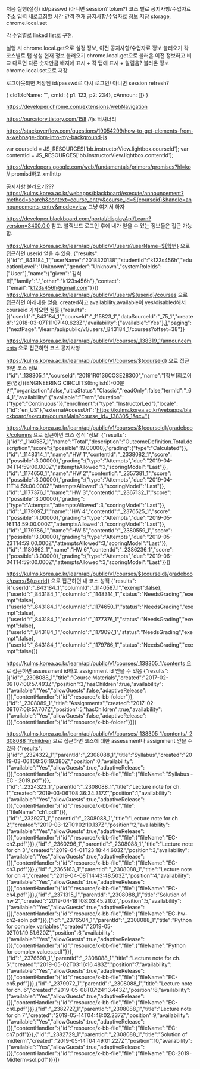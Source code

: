 처음 실행(설정)
id/passwd (아니면 session? token?)
코스 별로 공지사항/수업자료 주소 입력
새로고침할 시간 간격
현재 공지사항/수업자료 정보 저장
storage, chrome.local.set

각 수업별로 linked list로 구현.

실행 시
chrome.local.get으로 설정 정보, 이전 공지사항/수업자료 정보 불러오기
각 코스별로 탭 생성
현재 정보 불러오기
chrome.local.get으로 불러온 이전 정보하고 비교
다르면 다른 숫자만큼 배지에 표시 + 각 탭에 표시 + 알림음?
불러온 정보 chrome.local.set으로 저장

로그아웃되면 저장된 id/passwd로 다시 로그인/ 아니면 session refresh?


{
    cId1:{cName: "",
            cmId: { p1: 123, p2: 234},
            cAnnoun: []} 
}


https://developer.chrome.com/extensions/webNavigation

https://ourcstory.tistory.com/158 //js 딕셔너리

https://stackoverflow.com/questions/19054299/how-to-get-elements-from-a-webpage-dom-into-my-background-js

var courseId = JS_RESOURCES['bb.instructorView.lightbox.courseId'];
var contentId = JS_RESOURCES['bb.instructorView.lightbox.contentId'];

https://developers.google.com/web/fundamentals/primers/promises?hl=ko
// promisd하고 xmlhttp

공지사항 불러오기???
https://kulms.korea.ac.kr/webapps/blackboard/execute/announcement?method=search&context=course_entry&course_id=${courseid}&handle=announcements_entry&mode=view
그냥 여기서 하자


https://developer.blackboard.com/portal/displayApi/Learn?version=3400.0.0 참고.
블랙보드 로그인 후에 내가 얻을 수 있는 정보들은 접근 가능함.

https://kulms.korea.ac.kr/learn/api/public/v1/users?userName=${학번}    으로 접근하면 userid 얻을 수 있음.
{"results":[{"id":"_843184_1","userName":"2018320138","studentId":"k123s456h","educationLevel":"Unknown","gender":"Unknown","systemRoleIds":["User"],"name":{"given":"김석희","family":".","other":"k123s456h"},"contact":{"email":"k123s456h@gmail.com"}}]}
https://kulms.korea.ac.kr/learn/api/public/v1/users/${userid}/courses   으로 접근하면 아래내용 얻음. created하고 availability.available이 yes/disabled해서 courseid 가져오면 될듯
{"results":[{"userId":"_843184_1","courseId":"_115823_1","dataSourceId":"_75_1","created":"2018-03-07T11:07:40.623Z","availability":{"available":"Yes"},],"paging":{"nextPage":"/learn/api/public/v1/users/_843184_1/courses?offset=38"}}

https://kulms.korea.ac.kr/learn/api/public/v1/courses/_138319_1/announcements 으로 접근하면 코스 공지사항

https://kulms.korea.ac.kr/learn/api/public/v1/courses/${courseid} 으로 접근하면 코스 정보
{"id":"_138305_1","courseId":"20191R0136COSE28300","name":"[학부]회로이론(영강)(ENGINEERING CIRCUITS(English))-00분반","organization":false,"ultraStatus":"Classic","readOnly":false,"termId":"_64_1","availability":{"available":"Term","duration":{"type":"Continuous"}},"enrollment":{"type":"InstructorLed"},"locale":{"id":"en_US"},"externalAccessUrl":"https://kulms.korea.ac.kr/webapps/blackboard/execute/courseMain?course_id=_138305_1&sc="}

https://kulms.korea.ac.kr/learn/api/public/v1/courses/${courseid}/gradebook/columns 으로 접근하면 코스 성적 '정보'
{"results":[{"id":"_1140587_1","name":"Total","description":"OutcomeDefinition.Total.description","score":{"possible":19.00000},"grading":{"type":"Calculated"}},{"id":"_1148314_1","name":"HW 1","contentId":"_2338082_1","score":{"possible":3.00000},"grading":{"type":"Attempts","due":"2019-04-04T14:59:00.000Z","attemptsAllowed":3,"scoringModel":"Last"}},{"id":"_1174650_1","name":"HW 2","contentId":"_2357381_1","score":{"possible":3.00000},"grading":{"type":"Attempts","due":"2019-04-11T14:59:00.000Z","attemptsAllowed":3,"scoringModel":"Last"}},{"id":"_1177376_1","name":"HW 3","contentId":"_2367132_1","score":{"possible":3.00000},"grading":{"type":"Attempts","attemptsAllowed":3,"scoringModel":"Last"}},{"id":"_1179097_1","name":"HW 4","contentId":"_2376525_1","score":{"possible":4.00000},"grading":{"type":"Attempts","due":"2019-05-16T14:59:00.000Z","attemptsAllowed":1,"scoringModel":"Last"}},{"id":"_1179786_1","name":"HW 5","contentId":"_2380559_1","score":{"possible":3.00000},"grading":{"type":"Attempts","due":"2019-05-23T14:59:00.000Z","attemptsAllowed":3,"scoringModel":"Last"}},{"id":"_1180862_1","name":"HW 6","contentId":"_2386236_1","score":{"possible":3.00000},"grading":{"type":"Attempts","due":"2019-06-04T14:59:00.000Z","attemptsAllowed":3,"scoringModel":"Last"}}]}

https://kulms.korea.ac.kr/learn/api/public/v1/courses/${courseid}/gradebook/users/${userid} 으로 접근하면 내 코스 성적
{"results":[{"userId":"_843184_1","columnId":"_1140587_1","exempt":false},{"userId":"_843184_1","columnId":"_1148314_1","status":"NeedsGrading","exempt":false},{"userId":"_843184_1","columnId":"_1174650_1","status":"NeedsGrading","exempt":false},{"userId":"_843184_1","columnId":"_1177376_1","status":"NeedsGrading","exempt":false},{"userId":"_843184_1","columnId":"_1179097_1","status":"NeedsGrading","exempt":false},{"userId":"_843184_1","columnId":"_1179786_1","status":"NeedsGrading","exempt":false}]}

https://kulms.korea.ac.kr/learn/api/public/v1/courses/_138305_1/contents 으로 접근하면 assessment id하고 assignment id 얻을 수 있음
{"results":[{"id":"_2308088_1","title":"Course Materials","created":"2017-02-09T07:08:57.493Z","position":3,"hasChildren":true,"availability":{"available":"Yes","allowGuests":false,"adaptiveRelease":{}},"contentHandler":{"id":"resource/x-bb-folder"}},{"id":"_2308089_1","title":"Assignments","created":"2017-02-09T07:08:57.707Z","position":5,"hasChildren":true,"availability":{"available":"Yes","allowGuests":false,"adaptiveRelease":{}},"contentHandler":{"id":"resource/x-bb-folder"}}]}

https://kulms.korea.ac.kr/learn/api/public/v1/courses/_138305_1/contents/_2308088_1/children 으로 접근하면 코스에 대한 assessment나 assignment 얻을 수 있음
{"results":[{"id":"_2324322_1","parentId":"_2308088_1","title":"Syllabus","created":"2019-03-06T08:36:19.380Z","position":0,"availability":{"available":"Yes","allowGuests":true,"adaptiveRelease":{}},"contentHandler":{"id":"resource/x-bb-file","file":{"fileName":"Syllabus - EC - 2019.pdf"}}},{"id":"_2324323_1","parentId":"_2308088_1","title":"Lecture note for ch. 1","created":"2019-03-06T08:36:34.317Z","position":1,"availability":{"available":"Yes","allowGuests":true,"adaptiveRelease":{}},"contentHandler":{"id":"resource/x-bb-file","file":{"fileName":"ch1.pdf"}}},{"id":"_2329271_1","parentId":"_2308088_1","title":"Lecture note for ch 2","created":"2019-03-12T01:02:10.137Z","position":2,"availability":{"available":"Yes","allowGuests":true,"adaptiveRelease":{}},"contentHandler":{"id":"resource/x-bb-file","file":{"fileName":"EC-ch2.pdf"}}},{"id":"_2360296_1","parentId":"_2308088_1","title":"Lecture note for ch 3","created":"2019-04-01T23:18:44.603Z","position":3,"availability":{"available":"Yes","allowGuests":true,"adaptiveRelease":{}},"contentHandler":{"id":"resource/x-bb-file","file":{"fileName":"EC-ch3.pdf"}}},{"id":"_2365163_1","parentId":"_2308088_1","title":"Lecture note for ch 4","created":"2019-04-08T14:43:48.503Z","position":4,"availability":{"available":"Yes","allowGuests":true,"adaptiveRelease":{}},"contentHandler":{"id":"resource/x-bb-file","file":{"fileName":"EC-ch4.pdf"}}},{"id":"_2371315_1","parentId":"_2308088_1","title":"Solution of hw 2","created":"2019-04-18T08:03:45.210Z","position":5,"availability":{"available":"Yes","allowGuests":true,"adaptiveRelease":{}},"contentHandler":{"id":"resource/x-bb-file","file":{"fileName":"EC-hw-ch2-soln.pdf"}}},{"id":"_2376504_1","parentId":"_2308088_1","title":"Python for complex variables","created":"2019-05-02T01:19:51.620Z","position":6,"availability":{"available":"Yes","allowGuests":true,"adaptiveRelease":{}},"contentHandler":{"id":"resource/x-bb-file","file":{"fileName":"Python for complex values.pdf"}}},{"id":"_2376698_1","parentId":"_2308088_1","title":"Lecture note for ch. 5","created":"2019-05-02T03:16:16.483Z","position":7,"availability":{"available":"Yes","allowGuests":true,"adaptiveRelease":{}},"contentHandler":{"id":"resource/x-bb-file","file":{"fileName":"EC-ch5.pdf"}}},{"id":"_2379972_1","parentId":"_2308088_1","title":"Lecture note for ch. 6","created":"2019-05-08T07:24:13.443Z","position":8,"availability":{"available":"Yes","allowGuests":true,"adaptiveRelease":{}},"contentHandler":{"id":"resource/x-bb-file","file":{"fileName":"EC-ch6.pdf"}}},{"id":"_2382727_1","parentId":"_2308088_1","title":"Lecture note for ch 7","created":"2019-05-14T04:48:02.237Z","position":9,"availability":{"available":"Yes","allowGuests":true,"adaptiveRelease":{}},"contentHandler":{"id":"resource/x-bb-file","file":{"fileName":"EC-ch7.pdf"}}},{"id":"_2382729_1","parentId":"_2308088_1","title":"Solution of midterm","created":"2019-05-14T04:49:01.227Z","position":10,"availability":{"available":"Yes","allowGuests":true,"adaptiveRelease":{}},"contentHandler":{"id":"resource/x-bb-file","file":{"fileName":"EC-2019-Midterm-sol.pdf"}}}]}







